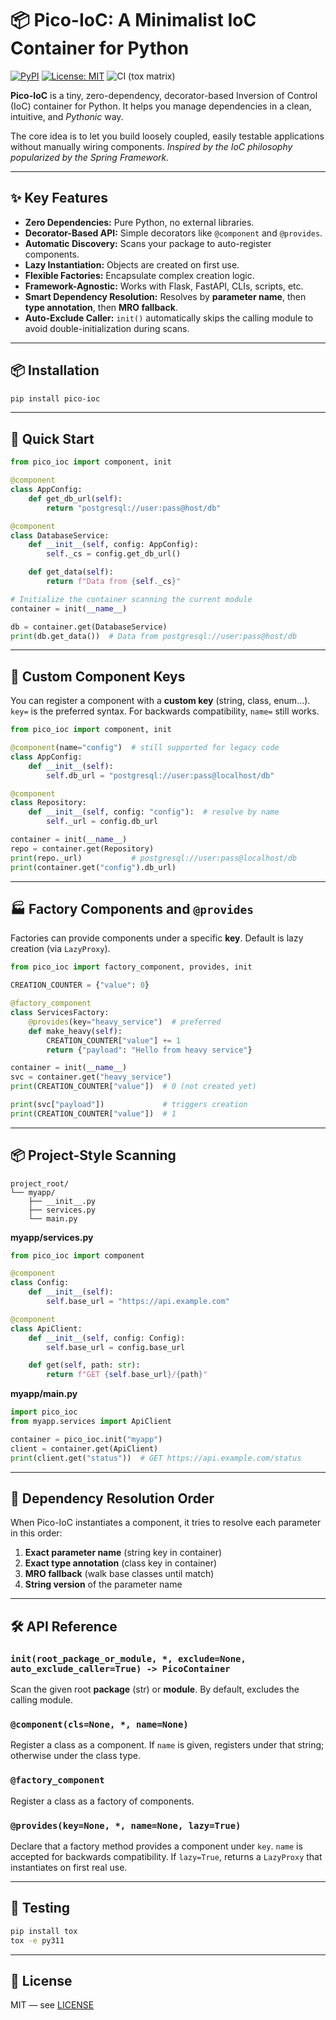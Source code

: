 
# 📦 Pico-IoC: A Minimalist IoC Container for Python

[![PyPI](https://img.shields.io/pypi/v/pico-ioc.svg)](https://pypi.org/project/pico-ioc/)
[![License: MIT](https://img.shields.io/badge/License-MIT-blue.svg)](https://opensource.org/licenses/MIT)
![CI (tox matrix)](https://github.com/dperezcabrera/pico-ioc/actions/workflows/ci.yml/badge.svg)

**Pico-IoC** is a tiny, zero-dependency, decorator-based Inversion of Control (IoC) container for Python.
It helps you manage dependencies in a clean, intuitive, and *Pythonic* way.

The core idea is to let you build loosely coupled, easily testable applications without manually wiring components.
*Inspired by the IoC philosophy popularized by the Spring Framework.*

---

## ✨ Key Features

* **Zero Dependencies:** Pure Python, no external libraries.
* **Decorator-Based API:** Simple decorators like `@component` and `@provides`.
* **Automatic Discovery:** Scans your package to auto-register components.
* **Lazy Instantiation:** Objects are created on first use.
* **Flexible Factories:** Encapsulate complex creation logic.
* **Framework-Agnostic:** Works with Flask, FastAPI, CLIs, scripts, etc.
* **Smart Dependency Resolution:** Resolves by **parameter name**, then **type annotation**, then **MRO fallback**.
* **Auto-Exclude Caller:** `init()` automatically skips the calling module to avoid double-initialization during scans.

---

## 📦 Installation

```bash
pip install pico-ioc
```

---

## 🚀 Quick Start

```python
from pico_ioc import component, init

@component
class AppConfig:
    def get_db_url(self):
        return "postgresql://user:pass@host/db"

@component
class DatabaseService:
    def __init__(self, config: AppConfig):
        self._cs = config.get_db_url()

    def get_data(self):
        return f"Data from {self._cs}"

# Initialize the container scanning the current module
container = init(__name__)

db = container.get(DatabaseService)
print(db.get_data())  # Data from postgresql://user:pass@host/db
```

---

## 🧩 Custom Component Keys

You can register a component with a **custom key** (string, class, enum…).
`key=` is the preferred syntax. For backwards compatibility, `name=` still works.

```python
from pico_ioc import component, init

@component(name="config")  # still supported for legacy code
class AppConfig:
    def __init__(self):
        self.db_url = "postgresql://user:pass@localhost/db"

@component
class Repository:
    def __init__(self, config: "config"):  # resolve by name
        self._url = config.db_url

container = init(__name__)
repo = container.get(Repository)
print(repo._url)           # postgresql://user:pass@localhost/db
print(container.get("config").db_url)
```

---

## 🏭 Factory Components and `@provides`

Factories can provide components under a specific **key**.
Default is lazy creation (via `LazyProxy`).

```python
from pico_ioc import factory_component, provides, init

CREATION_COUNTER = {"value": 0}

@factory_component
class ServicesFactory:
    @provides(key="heavy_service")  # preferred
    def make_heavy(self):
        CREATION_COUNTER["value"] += 1
        return {"payload": "Hello from heavy service"}

container = init(__name__)
svc = container.get("heavy_service")
print(CREATION_COUNTER["value"])  # 0 (not created yet)

print(svc["payload"])             # triggers creation
print(CREATION_COUNTER["value"])  # 1
```

---

## 📦 Project-Style Scanning

```
project_root/
└── myapp/
    ├── __init__.py
    ├── services.py
    └── main.py
```

**myapp/services.py**

```python
from pico_ioc import component

@component
class Config:
    def __init__(self):
        self.base_url = "https://api.example.com"

@component
class ApiClient:
    def __init__(self, config: Config):
        self.base_url = config.base_url

    def get(self, path: str):
        return f"GET {self.base_url}/{path}"
```

**myapp/main.py**

```python
import pico_ioc
from myapp.services import ApiClient

container = pico_ioc.init("myapp")
client = container.get(ApiClient)
print(client.get("status"))  # GET https://api.example.com/status
```

---

## 🧠 Dependency Resolution Order

When Pico-IoC instantiates a component, it tries to resolve each parameter in this order:

1. **Exact parameter name** (string key in container)
2. **Exact type annotation** (class key in container)
3. **MRO fallback** (walk base classes until match)
4. **String version** of the parameter name

---

## 🛠 API Reference

### `init(root_package_or_module, *, exclude=None, auto_exclude_caller=True) -> PicoContainer`

Scan the given root **package** (str) or **module**.
By default, excludes the calling module.

### `@component(cls=None, *, name=None)`

Register a class as a component.
If `name` is given, registers under that string; otherwise under the class type.

### `@factory_component`

Register a class as a factory of components.

### `@provides(key=None, *, name=None, lazy=True)`

Declare that a factory method provides a component under `key`.
`name` is accepted for backwards compatibility.
If `lazy=True`, returns a `LazyProxy` that instantiates on first real use.

---

## 🧪 Testing

```bash
pip install tox
tox -e py311
```

---

## 📜 License

MIT — see [LICENSE](https://opensource.org/licenses/MIT)
